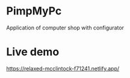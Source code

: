 # PimpMyPc

Application of computer shop with configurator

# Live demo

https://relaxed-mcclintock-f71241.netlify.app/
